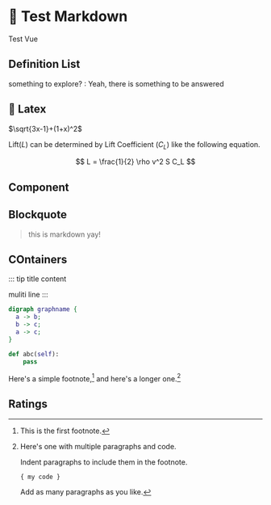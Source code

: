# :star2: Test Markdown

<nuxt-link to="/test">
  Test Vue <Page></Page>
</nuxt-link>


## Definition List

something to explore?
:   Yeah, there is something to be answered


## :100: Latex

$\sqrt{3x-1}+(1+x)^2$

Lift($L$) can be determined by Lift Coefficient ($C_L$) like the following equation.

$$
L = \frac{1}{2} \rho v^2 S C_L
$$

## Component

<Box>
  <template v-slot:header>
    W3<br>CSS
  </template>
  <template v-slot:body>
    <h2>Modern Responsive CSS</h2>
    <p>Equality for all browsers: Chrome. Firefox Edge. IE. Safari. Opera.</p>
    <p>Equality for all devices: Desktop. Laptop. Tablet. Mobile.</p>
    <p>Standard CSS only (No jQuery or JavaScript library).</p>
  </template>
</Box>

## Blockquote

> this is markdown yay!

## COntainers

::: tip title
content

muliti line
:::

```dot
digraph graphname {
  a -> b;
  b -> c;
  a -> c;
} 
```

```py
def abc(self):
    pass
```

Here's a simple footnote,[^1] and here's a longer one.[^bignote]

[^1]: This is the first footnote.

[^bignote]: Here's one with multiple paragraphs and code.

    Indent paragraphs to include them in the footnote.

    `{ my code }`

    Add as many paragraphs as you like.

## Ratings

<Rating :values="['10', '10', '20', '30', '100']" />
